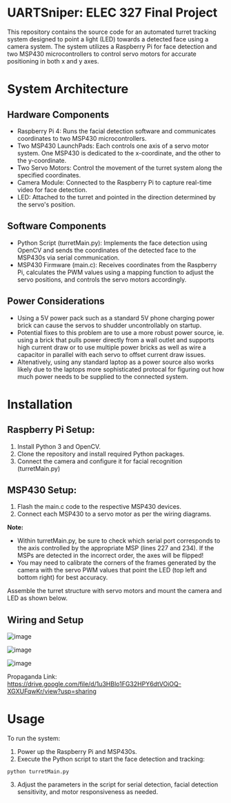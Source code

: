 # UARTSniper: ELEC 327 Final Project

This repository contains the source code for an automated turret tracking system designed to point a light (LED) towards a detected face using a camera system. The system utilizes a Raspberry Pi for face detection and two MSP430 microcontrollers to control servo motors for accurate positioning in both x and y axes.

# System Architecture

## Hardware Components
- Raspberry Pi 4: Runs the facial detection software and communicates coordinates to two MSP430 microcontrollers.
- Two MSP430 LaunchPads: Each controls one axis of a servo motor system. One MSP430 is dedicated to the x-coordinate, and the other to the y-coordinate.
- Two Servo Motors: Control the movement of the turret system along the specified coordinates.
- Camera Module: Connected to the Raspberry Pi to capture real-time video for face detection.
- LED: Attached to the turret and pointed in the direction determined by the servo's position.

## Software Components
- Python Script (turretMain.py): Implements the face detection using OpenCV and sends the coordinates of the detected face to the MSP430s via serial communication.
- MSP430 Firmware (main.c): Receives coordinates from the Raspberry Pi, calculates the PWM values using a mapping function to adjust the servo positions, and controls the servo motors accordingly.
  
## Power Considerations
- Using a 5V power pack such as a standard 5V phone charging power brick can cause the servos to shudder uncontrollably on startup.
- Potential fixes to this problem are to use a more robust power source, ie. using a brick that pulls power directly from a wall outlet and supports high current draw or to use multiple power bricks as well as wire a capacitor in parallel with each servo to offset current draw issues.
- Altenatively, using any standard laptop as a power source also works likely due to the laptops more sophisticated protocal for figuring out how much power needs to be supplied to the connected system.

# Installation

## Raspberry Pi Setup:
1. Install Python 3 and OpenCV.
2. Clone the repository and install required Python packages.
3. Connect the camera and configure it for facial recognition (turretMain.py)

## MSP430 Setup:
1. Flash the main.c code to the respective MSP430 devices.
2. Connect each MSP430 to a servo motor as per the wiring diagrams.

**Note:**
- Within turretMain.py, be sure to check which serial port corresponds to the axis controlled by the appropriate MSP (lines 227 and 234). If the MSPs are detected in the incorrect order, the axes will be flipped!
- You may need to calibrate the corners of the frames generated by the camera with the servo PWM values that point the LED (top left and bottom right) for best accuracy.

Assemble the turret structure with servo motors and mount the camera and LED as shown below.

## Wiring and Setup

![image](https://github.com/at0827/UARTSniper/assets/122329593/51df1624-223e-47a1-a2f4-b00ad12d834c)

![image](https://github.com/at0827/UARTSniper/assets/122329593/3234647d-0298-4f93-a52a-7f039606451f)

![image](https://github.com/at0827/UARTSniper/assets/31556111/e1f7bf1e-00a4-4349-ae52-352497148f03)

Propaganda Link:
https://drive.google.com/file/d/1u3HBlo1FG32HPY6dtVOiOQ-XGXUFqwKr/view?usp=sharing

# Usage

To run the system:

1. Power up the Raspberry Pi and MSP430s.
2. Execute the Python script to start the face detection and tracking:

```
python turretMain.py
```

3. Adjust the parameters in the script for serial detection, facial detection sensitivity, and motor responsiveness as needed.
